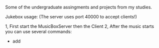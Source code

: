 Some of the undergraduate assingments and projects from my studies.

Jukebox usage: (The server uses port 40000 to accept clients!)

1, First start the MusicBoxServer then the Client
2, After the music starts you can use several commands:
  - add <title>: You can add your own music to the server. After using the command with your song's title, the next line should be the notes with their length in eights just so: C 4 E 4 C 4 E 4 G 8 G 8 REP 6;1... As you can see there is special "command note" for repetition which says that in this case the last 6 notes should be repeated once. There's also a command note for pause which is R.
  - play <tempo> <transpose> <title>: Play a certain song(title) with a set tempo (125 is normal), transpose the song by half-steps up or down (+-<number>).
  - change <id> <tempo> <transpose>: Change the parameters of currently playing songs.
  - stop <id>: Stop the song with id: <id>.
